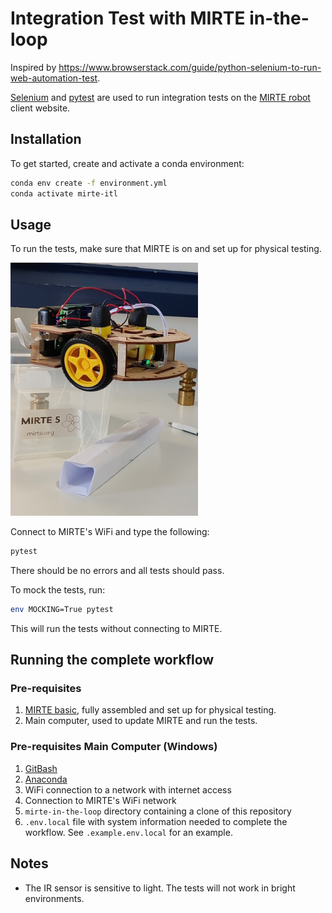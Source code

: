 # Integration Test with MIRTE in-the-loop

Inspired by https://www.browserstack.com/guide/python-selenium-to-run-web-automation-test.

[Selenium](https://www.selenium.dev/) and [pytest](https://docs.pytest.org/) are used to run integration tests on the [MIRTE robot](https://mirte.org/) client website.

## Installation
To get started, create and activate a conda environment:
```sh
conda env create -f environment.yml
conda activate mirte-itl
```

## Usage
To run the tests, make sure that MIRTE is on and set up for physical testing.

<img src="./assets/testingPOC.jpg" alt="Testing POC" width="300"/>

Connect to MIRTE's WiFi and type the following:
```sh
pytest
```
There should be no errors and all tests should pass.

To mock the tests, run:
```sh
env MOCKING=True pytest
```
This will run the tests without connecting to MIRTE.

## Running the complete workflow
### Pre-requisites
1. [MIRTE basic](https://mirte.org/robots), fully assembled and set up for physical testing.
1. Main computer, used to update MIRTE and run the tests.
### Pre-requisites Main Computer (Windows)
1. [GitBash](https://git-scm.com/downloads)
1. [Anaconda](https://www.anaconda.com/products/distribution)
1. WiFi connection to a network with internet access
1. Connection to MIRTE's WiFi network
1. `mirte-in-the-loop` directory containing a clone of this repository
1. `.env.local` file with system information needed to complete the workflow. See `.example.env.local` for an example.

## Notes
- The IR sensor is sensitive to light. The tests will not work in bright environments.
